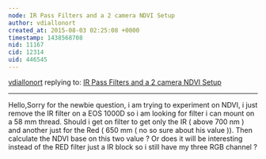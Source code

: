 ```yaml
---
node: IR Pass Filters and a 2 camera NDVI Setup
author: vdiallonort
created_at: 2015-08-03 02:25:08 +0000
timestamp: 1438568708
nid: 11167
cid: 12314
uid: 446545
---
```




[vdiallonort](../profile/vdiallonort) replying to: [IR Pass Filters and a 2 camera NDVI Setup](../notes/dlaflash/09-21-2014/ir-pass-filters-and-a-2-camera-ndvi-setup)

----
Hello,Sorry for the newbie question, i am trying to experiment on NDVI, i just remove the IR filter on a EOS 1000D so i am looking for filter i can mount on a 58 mm thread. Should i get on filter to get only the IR ( above 700 nm ) and another just for the Red ( 650 mm ( no so sure about his value )). Then calculate the NDVI base on this two value ? Or does it will be interesting instead of the RED filter just a IR block so i still have my three RGB channel ?